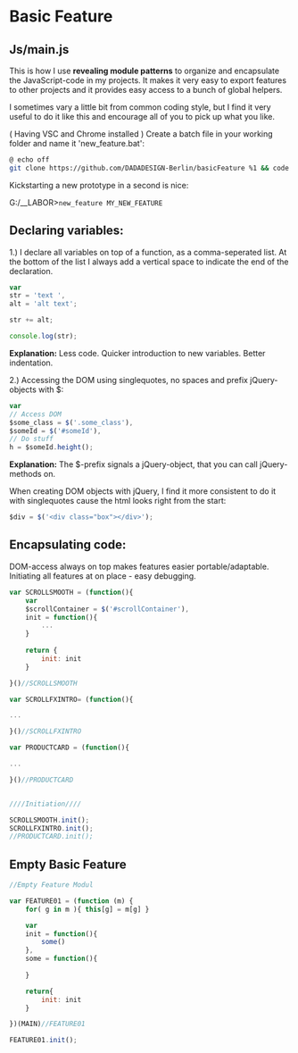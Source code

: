 # Basic Feature

## Js/main.js ##

This is how I use **revealing module patterns** to organize and encapsulate the JavaScript-code in my projects.
It makes it very easy to export features to other projects and it provides easy access to a bunch of global helpers.

I sometimes vary a little bit from common coding style, but I find it very useful to do it like this and encourage all of you to pick up what you like.

( Having VSC and Chrome installed ) Create a batch file in your working folder and name it 'new_feature.bat':
```bash
@ echo off
git clone https://github.com/DADADESIGN-Berlin/basicFeature %1 && code %1 && start chrome %1/index.html
```
Kickstarting a new prototype in a second is nice:

G:/__LABOR>```new_feature MY_NEW_FEATURE```


## Declaring variables:

1.) I declare all variables on top of a function, as a comma-seperated list. At the bottom of the list I always add a vertical space to indicate the end of the declaration. 
```javascript
var
str = 'text ',
alt = 'alt text';

str += alt;

console.log(str);
```

**Explanation:**
Less code. Quicker introduction to new variables. Better indentation.
 
 
 
 
2.) Accessing the DOM using singlequotes, no spaces and prefix jQuery-objects with $:

```javascript
var
// Access DOM
$some_class = $('.some_class'),
$someId = $('#someId'),
// Do stuff
h = $someId.height();
```

**Explanation:**
The $-prefix signals a jQuery-object, that you can call jQuery-methods on.

When creating DOM objects with jQuery, I find it more consistent to do it with singlequotes cause the html looks right from the start:

```javascript
$div = $('<div class="box"></div>');
```

## Encapsulating code:

DOM-access always on top makes features easier portable/adaptable. 
Initiating all features at on place - easy debugging.

```javascript
var SCROLLSMOOTH = (function(){
    var
    $scrollContainer = $('#scrollContainer'),
    init = function(){
        ...
    }    
    
    return {
        init: init
    }    

}()//SCROLLSMOOTH

var SCROLLFXINTRO= (function(){

...

}()//SCROLLFXINTRO

var PRODUCTCARD = (function(){

...

}()//PRODUCTCARD


////Initiation////

SCROLLSMOOTH.init();
SCROLLFXINTRO.init();
//PRODUCTCARD.init();

```


## Empty Basic Feature

```javascript
//Empty Feature Modul

var FEATURE01 = (function (m) {
    for( g in m ){ this[g] = m[g] }

    var
    init = function(){
        some()
    },
    some = function(){
        
    }

    return{
        init: init
    }

})(MAIN)//FEATURE01

FEATURE01.init();

```
